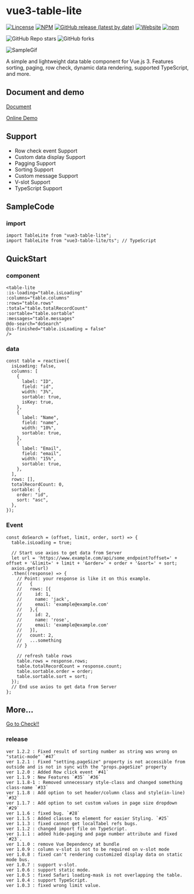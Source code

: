 # vue3-table-lite

[![Lincense](https://img.shields.io/github/license/linmasahiro/vue3-table-lite)](https://github.com/linmasahiro/vue3-table-lite/blob/master/LICENSE) 
[![NPM](https://img.shields.io/npm/v/vue3-table-lite)](https://www.npmjs.com/package/vue3-table-lite)
[![GitHub release (latest by date)](https://img.shields.io/github/v/release/linmasahiro/vue3-table-lite)](https://github.com/linmasahiro/vue3-table-lite)
[![Website](https://img.shields.io/website?url=https%3A%2F%2Flinmasahiro.github.io%2Fvue3-table-lite%2Fdist%2F)](https://linmasahiro.github.io/vue3-table-lite/dist/)
[![npm](https://img.shields.io/npm/dm/vue3-table-lite)](https://www.npmjs.com/package/vue3-table-lite)

![GitHub Repo stars](https://img.shields.io/github/stars/linmasahiro/vue3-table-lite?style=social)
![GitHub forks](https://img.shields.io/github/forks/linmasahiro/vue3-table-lite?style=social)

![SampleGif](https://linmasahiro.github.io/vue3-table-lite/sample.gif)

A simple and lightweight data table component for Vue.js 3. Features sorting, paging, row check, dynamic data rendering, supported TypeScript, and more.

## Document and demo

[Document](https://linmasahiro.github.io/vue3-table-lite/dist/)

[Online Demo](https://linmasahiro.github.io/vue3-table-lite/dist/simple.html)

## Support

+ Row check event Support
+ Custom data display Support
+ Pagging Support
+ Sorting Support
+ Custom message Support
+ V-slot Support
+ TypeScript Support

## SampleCode

### import
    import TableLite from "vue3-table-lite";
    import TableLite from "vue3-table-lite/ts"; // TypeScript

## QuickStart
### component
    <table-lite
    :is-loading="table.isLoading"
    :columns="table.columns"
    :rows="table.rows"
    :total="table.totalRecordCount"
    :sortable="table.sortable"
    :messages="table.messages"
    @do-search="doSearch"
    @is-finished="table.isLoading = false"
    />
  ></table-lite>

### data
    const table = reactive({
      isLoading: false,
      columns: [
        {
          label: "ID",
          field: "id",
          width: "3%",
          sortable: true,
          isKey: true,
        },
        {
          label: "Name",
          field: "name",
          width: "10%",
          sortable: true,
        },
        {
          label: "Email",
          field: "email",
          width: "15%",
          sortable: true,
        },
      ],
      rows: [],
      totalRecordCount: 0,
      sortable: {
        order: "id",
        sort: "asc",
      },
    });

### Event
    const doSearch = (offset, limit, order, sort) => {
      table.isLoading = true;

      // Start use axios to get data from Server
      let url = 'https://www.example.com/api/some_endpoint?offset=' + offset + '&limit=' + limit + '&order=' + order + '&sort=' + sort;
      axios.get(url)
      .then((response) => {
        // Point: your response is like it on this example.
        //   {
        //   rows: [{
        //     id: 1,
        //     name: 'jack',
        //     email: 'example@example.com'
        //   },{
        //     id: 2,
        //     name: 'rose',
        //     email: 'example@example.com'
        //   }],
        //   count: 2,
        //   ...something
        // }
        
        // refresh table rows
        table.rows = response.rows;
        table.totalRecordCount = response.count;
        table.sortable.order = order;
        table.sortable.sort = sort;
      });
      // End use axios to get data from Server
    };

## More...
[Go to Check!!](https://linmasahiro.github.io/vue3-table-lite/dist/usage.html)

### release
    ver 1.2.2 : Fixed result of sorting number as string was wrong on "static-mode" `#47`
    ver 1.2.1 : Fixed "setting.pageSize" property is not accessible from outside and is not in sync with the "props.pageSize" property
    ver 1.2.0 : Added Row click event `#41`
    ver 1.1.9 : New Features `#35` `#36`
    ver 1.1.8-1 : Removed unnecessary style-class and changed something class-name `#33`
    ver 1.1.8 : Add option to set header/column class and style(in-line) `#32`
    ver 1.1.7 : Add option to set custom values in page size dropdown `#29`
    ver 1.1.6 : fixed bug. `#28`
    ver 1.1.5 : Added classes to element for easier Styling. `#25`
    ver 1.1.3 : fixed cannot get localTabel refs bugs.
    ver 1.1.2 : changed import file on TypeScript.
    ver 1.1.1 : added hide-paging and page number attribute and fixed `#23`.
    ver 1.1.0 : remove Vue Dependency at bundle
    ver 1.0.9 : column v-slot is not to be required on v-slot mode
    ver 1.0.8 : fixed can't rendering customized display data on static mode bus.
    ver 1.0.7 : support v-slot.
    ver 1.0.6 : support static mode.
    ver 1.0.5 : fixed Safari loading-mask is not overlapping the table.
    ver 1.0.4 : support TypeScript.
    ver 1.0.3 : fixed wrong limit value.
